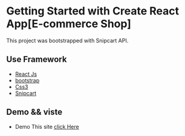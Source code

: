 
# Getting Started with Create React App[E-commerce Shop]
This project was bootstrapped with Snipcart API.


## Use Framework

 - [React Js](https://reactjs.org/)
 - [bootstrap](https://getbootstrap.com/)
 - [Css3]()
 - [Snipcart](https://snipcart.com/)


## Demo && viste

- Demo This site [click Here](https://outfit-archive.netlify.app/)


